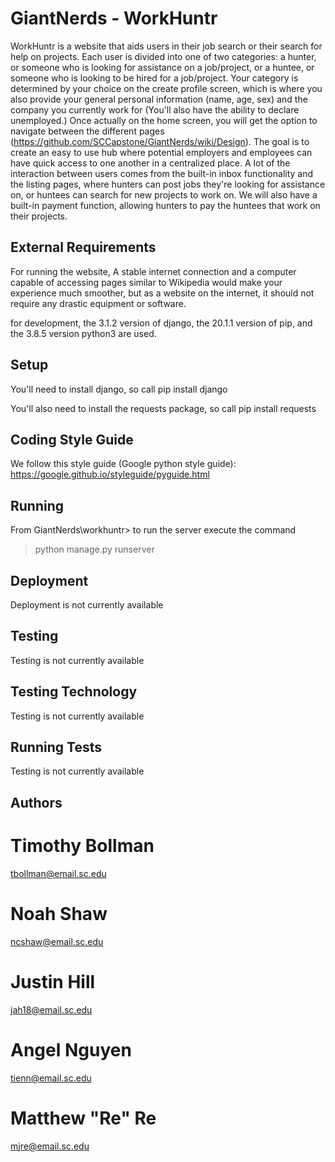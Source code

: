 # GiantNerds - WorkHuntr

WorkHuntr is a website that aids users in their job search or their search for help on projects. Each user is divided into one of two categories: a hunter, or someone who is looking for assistance on a job/project, or a huntee, or someone who is looking to be hired for a job/project. Your category is determined by your choice on the create profile screen, which is where you also provide your general personal information (name, age, sex) and the company you currently work for (You'll also have the ability to declare unemployed.) Once actually on the home screen, you will get the option to navigate between the different pages (https://github.com/SCCapstone/GiantNerds/wiki/Design). The goal is to create an easy to use hub where potential employers and employees can have quick access to one another in a centralized place. A lot of the interaction between users comes from the built-in inbox functionality and the listing pages, where hunters can post jobs they're looking for assistance on, or huntees can search for new projects to work on. We will also have a built-in payment function, allowing hunters to pay the huntees that work on their projects.

## External Requirements

For running the website, A stable internet connection and a computer capable of accessing pages similar to Wikipedia would make your experience much smoother, but as a website on the internet, it should not require any drastic equipment or software. 

for development, the 3.1.2 version of django, the 20.1.1 version of pip, and the 3.8.5 version python3 are used.

## Setup

You'll need to install django, so call pip install django

You'll also need to install the requests package, so call pip install requests

## Coding Style Guide

We follow this style guide (Google python style guide): https://google.github.io/styleguide/pyguide.html

## Running

From GiantNerds\workhuntr> to run the server execute the command

>python manage.py runserver

## Deployment

Deployment is not currently available

## Testing

Testing is not currently available

## Testing Technology

Testing is not currently available

## Running Tests

Testing is not currently available

## Authors

# Timothy Bollman
tbollman@email.sc.edu

# Noah Shaw
ncshaw@email.sc.edu

# Justin Hill
jah18@email.sc.edu

# Angel Nguyen
tienn@email.sc.edu

# Matthew "Re" Re
mjre@email.sc.edu
